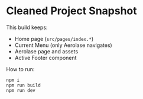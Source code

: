 # Cleaned Project Snapshot

This build keeps:
- Home page (`src/pages/index.*`)
- Current Menu (only Aerolase navigates)
- Aerolase page and assets
- Active Footer component

How to run:

```
npm i
npm run build
npm run dev
```
